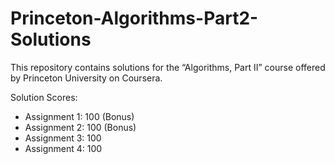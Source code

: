 # Princeton-Algorithms-Part2-Solutions
This repository contains solutions for the “Algorithms, Part II” course offered by Princeton University on Coursera.

Solution Scores:
- Assignment 1: 100 (Bonus)
- Assignment 2: 100 (Bonus)
- Assignment 3: 100
- Assignment 4: 100
